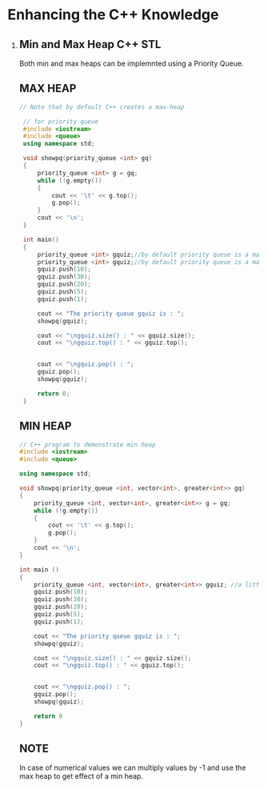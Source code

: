 # Enhancing the C++ Knowledge

1. ## **Min and Max Heap C++ STL**

   Both min and max heaps can be implemnted using a Priority Queue.
   ## MAX HEAP

   ```C++
   // Note that by default C++ creates a max-heap

    // for priority queue
    #include <iostream>
    #include <queue>
    using namespace std;

    void showpq(priority_queue <int> gq)
    {
        priority_queue <int> g = gq;
        while (!g.empty())
        {
            cout << '\t' << g.top();
            g.pop();
        }
        cout << '\n';
    }

    int main()
    {
        priority_queue <int> gquiz;//by default priority queue is a max heap
        priority_queue <int> gquiz;//by default priority queue is a max heap
        gquiz.push(10);
        gquiz.push(30);
        gquiz.push(20);
        gquiz.push(5);
        gquiz.push(1);

        cout << "The priority queue gquiz is : ";
        showpq(gquiz);

        cout << "\ngquiz.size() : " << gquiz.size();
        cout << "\ngquiz.top() : " << gquiz.top();


        cout << "\ngquiz.pop() : ";
        gquiz.pop();
        showpq(gquiz);

        return 0;
    }
    ```
    ## MIN HEAP

    ```C++
    // C++ program to demonstrate min heap
    #include <iostream>
    #include <queue>

    using namespace std;

    void showpq(priority_queue <int, vector<int>, greater<int>> gq)
    {
        priority_queue <int, vector<int>, greater<int>> g = gq;
        while (!g.empty())
        {
            cout << '\t' << g.top();
            g.pop();
        }
        cout << '\n';
    }

    int main ()
    {
        priority_queue <int, vector<int>, greater<int>> gquiz; //a little difficult to remember syntax
        gquiz.push(10);
        gquiz.push(30);
        gquiz.push(20);
        gquiz.push(5);
        gquiz.push(1);

        cout << "The priority queue gquiz is : ";
        showpq(gquiz);

        cout << "\ngquiz.size() : " << gquiz.size();
        cout << "\ngquiz.top() : " << gquiz.top();


        cout << "\ngquiz.pop() : ";
        gquiz.pop();
        showpq(gquiz);

        return 0
    }
    ```
    ## NOTE

    In case of numerical values we can multiply values by -1 and use the max heap to get effect of a min heap.

